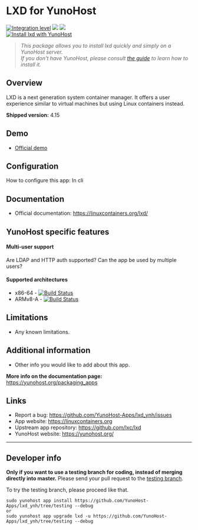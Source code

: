 # LXD for YunoHost

[![Integration level](https://dash.yunohost.org/integration/lxd.svg)](https://dash.yunohost.org/appci/app/lxd) ![](https://ci-apps.yunohost.org/ci/badges/lxd.status.svg) ![](https://ci-apps.yunohost.org/ci/badges/lxd.maintain.svg)  
[![Install lxd with YunoHost](https://install-app.yunohost.org/install-with-yunohost.svg)](https://install-app.yunohost.org/?app=lxd)

> *This package allows you to install lxd quickly and simply on a YunoHost server.  
If you don't have YunoHost, please consult [the guide](https://yunohost.org/#/install) to learn how to install it.*

## Overview
LXD is a next generation system container manager. It offers a user experience similar to virtual machines but using Linux containers instead.

**Shipped version:** 4.15

## Demo

* [Official demo](https://linuxcontainers.org/lxd/try-it/)

## Configuration

How to configure this app: In cli

## Documentation

 * Official documentation: https://linuxcontainers.org/lxd/

## YunoHost specific features

#### Multi-user support

Are LDAP and HTTP auth supported?
Can the app be used by multiple users?

#### Supported architectures

* x86-64 - [![Build Status](https://ci-apps.yunohost.org/ci/logs/lxd%20%28Apps%29.svg)](https://ci-apps.yunohost.org/ci/apps/lxd/)
* ARMv8-A - [![Build Status](https://ci-apps-arm.yunohost.org/ci/logs/lxd%20%28Apps%29.svg)](https://ci-apps-arm.yunohost.org/ci/apps/lxd/)

## Limitations

* Any known limitations.

## Additional information

* Other info you would like to add about this app.

**More info on the documentation page:**  
https://yunohost.org/packaging_apps

## Links

 * Report a bug: https://github.com/YunoHost-Apps/lxd_ynh/issues
 * App website:  https://linuxcontainers.org
 * Upstream app repository: https://github.com/lxc/lxd
 * YunoHost website: https://yunohost.org/

---

## Developer info

**Only if you want to use a testing branch for coding, instead of merging directly into master.**
Please send your pull request to the [testing branch](https://github.com/YunoHost-Apps/lxd_ynh/tree/testing).

To try the testing branch, please proceed like that.
```
sudo yunohost app install https://github.com/YunoHost-Apps/lxd_ynh/tree/testing --debug
or
sudo yunohost app upgrade lxd -u https://github.com/YunoHost-Apps/lxd_ynh/tree/testing --debug
```
